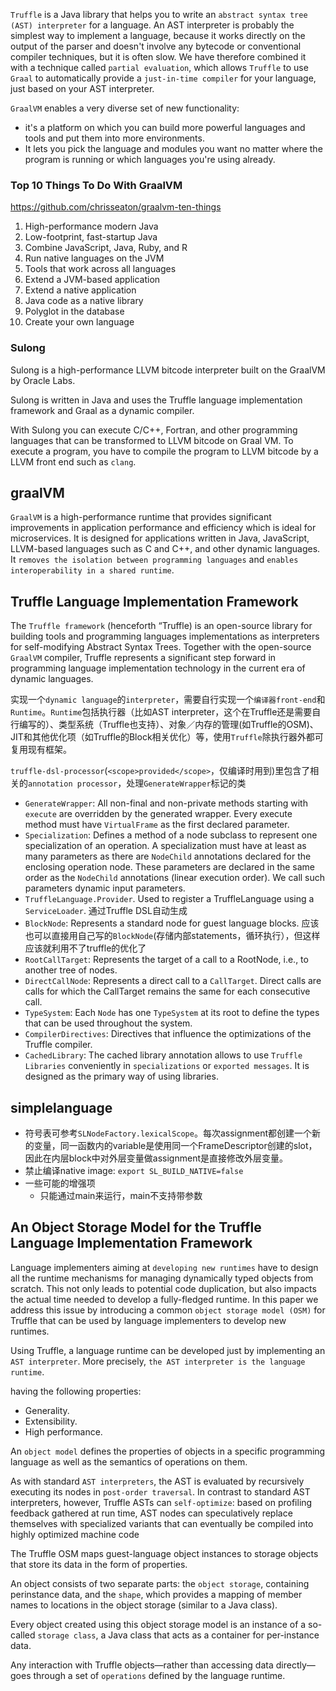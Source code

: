 `Truffle` is a Java library that helps you to write an `abstract syntax tree (AST) interpreter` for a language. An AST interpreter is probably the simplest way to implement a language, because it works directly on the output of the parser and doesn't involve any bytecode or conventional compiler techniques, but it is often slow. We have therefore combined it with a technique called `partial evaluation`, which allows `Truffle` to use `Graal` to automatically provide a `just-in-time compiler` for your language, just based on your AST interpreter.

`GraalVM` enables a very diverse set of new functionality:
- it's a platform on which you can build more powerful languages and tools and put them into more environments.
- It lets you pick the language and modules you want no matter where the program is running or which languages you're using already.

### Top 10 Things To Do With GraalVM
https://github.com/chrisseaton/graalvm-ten-things
1. High-performance modern Java
2. Low-footprint, fast-startup Java
3. Combine JavaScript, Java, Ruby, and R
4. Run native languages on the JVM
5. Tools that work across all languages
6. Extend a JVM-based application
7. Extend a native application
8. Java code as a native library
9. Polyglot in the database
10. Create your own language

### Sulong
Sulong is a high-performance LLVM bitcode interpreter built on the GraalVM by Oracle Labs.

Sulong is written in Java and uses the Truffle language implementation framework and Graal as a dynamic compiler.

With Sulong you can execute C/C++, Fortran, and other programming languages that can be transformed to LLVM bitcode on Graal VM. To execute a program, you have to compile the program to LLVM bitcode by a LLVM front end such as `clang`.

## graalVM
`GraalVM` is a high-performance runtime that provides significant improvements in application performance and efficiency which is ideal for microservices. It is designed for applications written in Java, JavaScript, LLVM-based languages such as C and C++, and other dynamic languages. It `removes the isolation between programming languages` and `enables interoperability in a shared runtime`.

## Truffle Language Implementation Framework
The `Truffle framework` (henceforth “Truffle) is an open-source library for building tools and programming languages implementations as interpreters for self-modifying Abstract Syntax Trees. Together with the open-source `GraalVM` compiler, Truffle represents a significant step forward in programming language implementation technology in the current era of dynamic languages.

实现一个`dynamic language`的`interpreter`，需要自行实现一个`编译器front-end`和`Runtime`。`Runtime`包括执行器（比如AST interpreter，这个在Truffle还是需要自行编写的）、类型系统（Truffle也支持）、对象／内存的管理(如Truffle的OSM)、JIT和其他优化项（如Truffle的Block相关优化）等，使用`Truffle`除执行器外都可复用现有框架。

`truffle-dsl-processor`(`<scope>provided</scope>`，仅编译时用到)里包含了相关的`annotation processor`，处理`GenerateWrapper`标记的类

- `GenerateWrapper`: All non-final and non-private methods starting with `execute` are overridden by the generated wrapper. Every execute method must have `VirtualFrame` as the first declared parameter.
- `Specialization`: Defines a method of a node subclass to represent one specialization of an operation. A specialization must have at least as many parameters as there are `NodeChild` annotations declared for the enclosing operation node. These parameters are declared in the same order as the `NodeChild` annotations (linear execution order). We call such parameters dynamic input parameters.
- `TruffleLanguage.Provider`. Used to register a TruffleLanguage using a `ServiceLoader`. 通过Truffle DSL自动生成
- `BlockNode`: Represents a standard node for guest language blocks. 应该也可以直接用自己写的`BlockNode`(存储内部statements，循环执行），但这样应该就利用不了truffle的优化了
- `RootCallTarget`: Represents the target of a call to a RootNode, i.e., to another tree of nodes.
- `DirectCallNode`: Represents a direct call to a `CallTarget`. Direct calls are calls for which the CallTarget remains the same for each consecutive call.
- `TypeSystem`: Each `Node` has one `TypeSystem` at its root to define the types that can be used throughout the system.
- `CompilerDirectives`: Directives that influence the optimizations of the Truffle compiler.
- `CachedLibrary`: The cached library annotation allows to use `Truffle Libraries` conveniently in `specializations` or `exported messages`. It is designed as the primary way of using libraries.

##  simplelanguage
- 符号表可参考`SLNodeFactory.lexicalScope`。每次assignment都创建一个新的变量，同一函数内的variable是使用同一个FrameDescriptor创建的slot，因此在内层block中对外层变量做assignment是直接修改外层变量。
- 禁止编译native image: `export SL_BUILD_NATIVE=false`
- 一些可能的增强项
    - 只能通过main来运行，main不支持带参数

## An Object Storage Model for the Truffle Language Implementation Framework
Language implementers aiming at `developing new runtimes` have to design all the runtime mechanisms for managing dynamically typed objects from scratch. This not only leads to potential code duplication, but also impacts the actual time needed to develop a fully-fledged runtime. In this paper we address this issue by introducing a common `object storage model (OSM)` for Truffle that can be used by language implementers to develop new runtimes.

Using Truffle, a language runtime can be developed just by implementing an `AST interpreter`. More precisely, `the AST interpreter is the language runtime`.

having the following properties:
- Generality.
- Extensibility.
- High performance.

An `object model` defines the properties of objects in a specific programming language as well as the semantics of operations on them.

As with standard `AST interpreters`, the AST is evaluated by recursively executing its nodes in `post-order traversal`. In contrast to standard AST interpreters, however, Truffle ASTs can `self-optimize`: based on profiling feedback gathered at run time, AST nodes can speculatively replace themselves with specialized variants that can eventually be compiled into highly optimized machine code

The Truffle OSM maps guest-language object instances to storage objects that store its data in the form of properties.

An object consists of two separate parts: the `object storage`, containing perinstance data, and the `shape`, which provides a mapping of member names to locations in the object storage (similar to a Java class).

Every object created using this object storage model is an instance of a so-called `storage class`, a Java class that acts as a container for per-instance data.

Any interaction with Truffle objects—rather than accessing data directly—goes through a set of `operations` defined by the language runtime.

